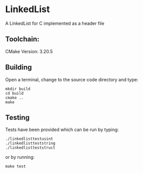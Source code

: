 # LinkedList
A LinkedList for C implemented as a header file

## Toolchain:

CMake 		Version: 3.20.5

## Building

Open a terminal, change to the source code directory and type:
	
	mkdir build
	cd build
	cmake ..
	make

## Testing

Tests have been provided which can be run by typing:

	./linkedlisttestusint
  	./linkedlistteststring
  	./linkedlistteststruct

or by running:

	make test
